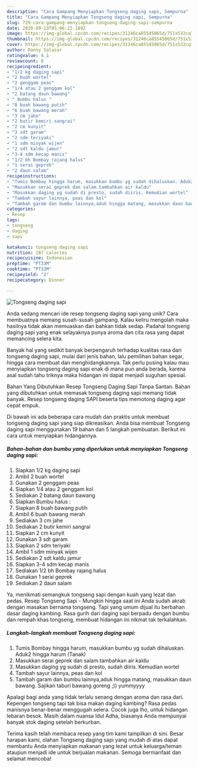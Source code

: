 ```yaml
---
description: "Cara Gampang Menyiapkan Tongseng daging sapi, Sempurna"
title: "Cara Gampang Menyiapkan Tongseng daging sapi, Sempurna"
slug: 729-cara-gampang-menyiapkan-tongseng-daging-sapi-sempurna
date: 2020-09-13T05:06:22.189Z
image: https://img-global.cpcdn.com/recipes/31246ca85545065d/751x532cq70/tongseng-daging-sapi-foto-resep-utama.jpg
thumbnail: https://img-global.cpcdn.com/recipes/31246ca85545065d/751x532cq70/tongseng-daging-sapi-foto-resep-utama.jpg
cover: https://img-global.cpcdn.com/recipes/31246ca85545065d/751x532cq70/tongseng-daging-sapi-foto-resep-utama.jpg
author: Danny Salazar
ratingvalue: 4.1
reviewcount: 8
recipeingredient:
- "1/2 kg daging sapi"
- "2 buah wortel"
- "2 genggam peas"
- "1/4 atau 2 genggam kol"
- "2 batang daun bawang"
- " Bumbu halus "
- "8 buah bawang putih"
- "6 buah bawang merah"
- "3 cm jahe"
- "2 butir kemiri sangrai"
- "2 cm kunyit"
- "3 sdt garam"
- "2 sdm teriyaki"
- "1 sdm minyak wijen"
- "2 sdt kaldu jamur"
- "3-4 sdm kecap manis"
- "1/2 bh Bombay rajang halus"
- "1 serai geprek"
- "2 daun salam"
recipeinstructions:
- "Tumis Bombay hingga harum, masukkan bumbu yg sudah dihaluskan. Aduk2 hingga harum (Tanak)"
- "Masukkan serai geprek dan salam.tambahkan air kaldu"
- "Masukkan daging yg sudah di presto, sudah diiris. Kemudian wortel"
- "Tambah sayur lainnya, peas dan kol"
- "Tambah garam dan bumbu lainnya,aduk hingga matang, masukkan daun bawang. Sajikan taburi bawang goreng ;)) yummyyyy"
categories:
- Resep
tags:
- tongseng
- daging
- sapi

katakunci: tongseng daging sapi 
nutrition: 287 calories
recipecuisine: Indonesian
preptime: "PT33M"
cooktime: "PT33M"
recipeyield: "2"
recipecategory: Dinner

---
```



![Tongseng daging sapi](https://img-global.cpcdn.com/recipes/31246ca85545065d/751x532cq70/tongseng-daging-sapi-foto-resep-utama.jpg)

Anda sedang mencari ide resep tongseng daging sapi yang unik? Cara membuatnya memang susah-susah gampang. Kalau keliru mengolah maka hasilnya tidak akan memuaskan dan bahkan tidak sedap. Padahal tongseng daging sapi yang enak selayaknya punya aroma dan cita rasa yang dapat memancing selera kita.

Banyak hal yang sedikit banyak berpengaruh terhadap kualitas rasa dari tongseng daging sapi, mulai dari jenis bahan, lalu pemilihan bahan segar, hingga cara membuat dan menghidangkannya. Tak perlu pusing kalau mau menyiapkan tongseng daging sapi enak di mana pun anda berada, karena asal sudah tahu triknya maka hidangan ini dapat menjadi suguhan spesial.

Bahan Yang Dibutuhkan Resep Tongseng Daging Sapi Tanpa Santan. Bahan yang dibutuhkan untuk memasak tongseng daging sapi memang tidak banyak. Resep tongseng daging SAPI beserta tips memotong daging agar cepat empuk.


Di bawah ini ada beberapa cara mudah dan praktis untuk membuat tongseng daging sapi yang siap dikreasikan. Anda bisa membuat Tongseng daging sapi menggunakan 19 bahan dan 5 langkah pembuatan. Berikut ini cara untuk menyiapkan hidangannya.

<!--inarticleads1-->

##### Bahan-bahan dan bumbu yang diperlukan untuk menyiapkan Tongseng daging sapi:

1. Siapkan 1/2 kg daging sapi
1. Ambil 2 buah wortel
1. Gunakan 2 genggam peas
1. Siapkan 1/4 atau 2 genggam kol
1. Sediakan 2 batang daun bawang
1. Siapkan  Bumbu halus :
1. Siapkan 8 buah bawang putih
1. Ambil 6 buah bawang merah
1. Sediakan 3 cm jahe
1. Sediakan 2 butir kemiri sangrai
1. Siapkan 2 cm kunyit
1. Gunakan 3 sdt garam
1. Siapkan 2 sdm teriyaki
1. Ambil 1 sdm minyak wijen
1. Sediakan 2 sdt kaldu jamur
1. Siapkan 3-4 sdm kecap manis
1. Sediakan 1/2 bh Bombay rajang halus
1. Gunakan 1 serai geprek
1. Sediakan 2 daun salam


Ya, menikmati semangkuk tongseng sapi dengan kuah yang lezat dan pedas. Resep Tongseng Sapi - Mungkin hingga saat ini Anda sudah akrab dengan masakan bernama tongseng. Tapi yang umum dijual itu berbahan dasar daging kambing. Rasa gurih dari daging sapi berpadu dengan bumbu dan rempah khas tongseng, membuat hidangan ini nikmat tak terkalahkan. 

<!--inarticleads2-->

##### Langkah-langkah membuat Tongseng daging sapi:

1. Tumis Bombay hingga harum, masukkan bumbu yg sudah dihaluskan. Aduk2 hingga harum (Tanak)
1. Masukkan serai geprek dan salam.tambahkan air kaldu
1. Masukkan daging yg sudah di presto, sudah diiris. Kemudian wortel
1. Tambah sayur lainnya, peas dan kol
1. Tambah garam dan bumbu lainnya,aduk hingga matang, masukkan daun bawang. Sajikan taburi bawang goreng ;)) yummyyyy


Apalagi bagi anda yang tidak terlalu senang dengan aroma dan rasa dari. Kepengen tongseng tapi tak bisa makan daging kambing? Rasa pedas manisnya benar-benar menggugah selera. Cocok juga lho, untuk hidangan lebaran besok. Masih dalam nuansa Idul Adha, biasanya Anda mempunyai banyak stok daging setelah berkurban. 

Terima kasih telah membaca resep yang tim kami tampilkan di sini. Besar harapan kami, olahan Tongseng daging sapi yang mudah di atas dapat membantu Anda menyiapkan makanan yang lezat untuk keluarga/teman ataupun menjadi ide untuk berjualan makanan. Semoga bermanfaat dan selamat mencoba!
